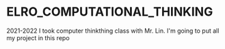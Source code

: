 # ELRO_COMPUTATIONAL_THINKING
 2021-2022 I took computer thinkthing class with Mr. Lin. I'm going to put all my project in this repo

